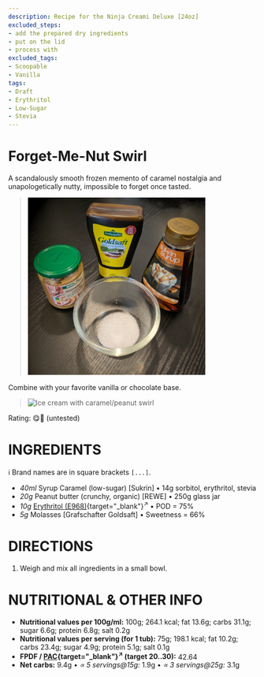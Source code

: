 ```yaml
---
description: Recipe for the Ninja Creami Deluxe [24oz]
excluded_steps:
- add the prepared dry ingredients
- put on the lid
- process with
excluded_tags:
- Scoopable
- Vanilla
tags:
- Draft
- Erythritol
- Low-Sugar
- Stevia
---
```

# Forget-Me-Nut Swirl

A scandalously smooth frozen memento of caramel nostalgia and unapologetically nutty, impossible to forget once tasted.

> <img width=360 alt="Ingredients" src="forget-me-nut-ingredients.jpg" class="zoomable" />

Combine with your favorite vanilla or chocolate base.

> <img width=360 alt="Ice cream with caramel/peanut swirl" src="" class="zoomable" />

Rating: 😋🥜 (untested)

# INGREDIENTS

ℹ️ Brand names are in square brackets `[...]`.

  - _40ml_ Syrup Caramel (low-sugar) [Sukrin] • 14g sorbitol, erythritol, stevia
  - _20g_ Peanut butter (crunchy, organic) [REWE] • 250g glass jar
  - _10g_ [Erythritol (E968)](/ice-creamery/info/ingredients/#erythritol-e968){target="_blank"}<sup>↗</sup> • POD = 75%
  - _5g_ Molasses [Grafschafter Goldsaft] • Sweetness = 66%

# DIRECTIONS

 1. Weigh and mix all ingredients in a small bowl.

# NUTRITIONAL & OTHER INFO
- **Nutritional values per 100g/ml:** 100g; 264.1 kcal; fat 13.6g; carbs 31.1g; sugar 6.6g; protein 6.8g; salt 0.2g
- **Nutritional values per serving (for 1 tub):** 75g; 198.1 kcal; fat 10.2g; carbs 23.4g; sugar 4.9g; protein 5.1g; salt 0.1g
- **FPDF / [PAC](/ice-creamery/info/glossary/#potere-anti-congelante-pac){target="_blank"}<sup>↗</sup> (target 20..30):** 42.64
- **Net carbs:** 9.4g • *∝ 5 servings@15g:* 1.9g • *∝ 3 servings@25g:* 3.1g
